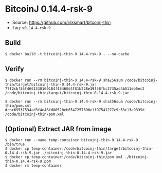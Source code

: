 # BitcoinJ 0.14.4-rsk-9

* Source: https://github.com/rsksmart/bitcoinj-thin
* Tag: `v0.14.4-rsk-9`

## Build

```
$ docker build -t bitcoinj-thin-0.14.4-rsk-9 . --no-cache
```

## Verify

```
$ docker run --rm bitcoinj-thin-0.14.4-rsk-9 sha256sum /code/bitcoinj-thin/target/bitcoinj-thin-0.14.4-rsk-9.jar
77f2cbf36f4661530160184f48460d4f81b228e39f58fbc2735ad4b511eb5ec2  /code/bitcoinj-thin/target/bitcoinj-thin-0.14.4-rsk-9.jar

$ docker run --rm bitcoinj-thin-0.14.4-rsk-9 sha256sum /code/bitcoinj-thin/pom.xml
dcbc69537534ad3f4e46fd80520eb6547257390e1f97541277c9c53c13a9339d  /code/bitcoinj-thin/pom.xml
```

## (Optional) Extract JAR from image

```
$ docker run --name temp-container bitcoinj-thin-0.14.4-rsk-9 /bin/true
$ docker cp temp-container:/code/bitcoinj-thin/target/bitcoinj-thin-0.14.4-rsk-9.jar ./bitcoinj-thin-0.14.4-rsk-9.jar
$ docker cp temp-container:/code/bitcoinj-thin/pom.xml ./bitcoinj-thin-0.14.4-rsk-9.pom
$ docker rm temp-container
```
